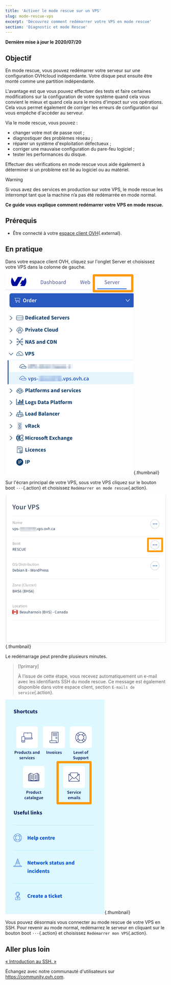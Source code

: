 ```yaml
---
title: 'Activer le mode rescue sur un VPS'
slug: mode-rescue-vps
excerpt: 'Découvrez comment redémarrer votre VPS en mode rescue'
section: 'Diagnostic et mode Rescue'
---
```


**Dernière mise à jour le 2020/07/20**

## Objectif

En mode rescue, vous pouvez redémarrer votre serveur sur une configuration OVHcloud indépendante. Votre disque peut ensuite être monté comme une partition indépendante.

L'avantage est que vous pouvez effectuer des tests et faire certaines modifications sur la configuration de votre système quand cela vous convient le mieux et quand cela aura le moins d'impact sur vos opérations. Cela vous permet également de corriger les erreurs de configuration qui vous empêche d'accéder au serveur.

Via le mode rescue, vous pouvez :

  - changer votre mot de passe root ;
  - diagnostiquer des problèmes réseau ;
  - réparer un système d'exploitation défectueux ;
  - corriger une mauvaise configuration du pare-feu logiciel ;
  - tester les performances du disque.

Effectuer des vérifications en mode rescue vous aide également à déterminer si un problème est lié au logiciel ou au matériel.

> [!warning]
>
> Si vous avez des services en production sur votre VPS, le mode rescue les interrompt tant que la machine n’a pas été redémarrée en mode normal.
> 

**Ce guide vous explique comment redémarrer votre VPS en mode rescue.**

## Prérequis

- Être connecté à votre [espace client OVH](https://ca.ovh.com/auth/?action=gotomanager){.external}.


## En pratique

Dans votre espace client OVH, cliquez sur l'onglet Server et choisissez votre VPS dans la colonne de gauche.

![Zone VPS dans le Panneau de configuration](images/vps_rescue6.png){.thumbnail}

Sur l'écran principal de votre VPS, sous votre VPS cliquez sur le bouton boot `···`{.action} et choisissez `Redémarrer en mode rescue`{.action}.

![Confirmer le mode secours](images/vps_rescue7.png){.thumbnail}

Le redémarrage peut prendre plusieurs minutes.


> [!primary]
>
> À l’issue de cette étape, vous recevez automatiquement un e-mail avec les identifiants SSH du mode rescue. Ce message est également disponible dans votre espace client, section `E-mails de service`{.action}.
> 
![Service emails area in the Control Panel](images/service_emails.png){.thumbnail}


Vous pouvez désormais vous connecter au mode rescue de votre VPS en SSH. Pour revenir au mode normal, redémarrez le serveur en cliquant sur le bouton boot `···`{.action} et choisissez `Redémarrer mon VPS`{.action}.


## Aller plus loin

[« Introduction au SSH. »](https://docs.ovh.com/fr/dedicated/ssh-introduction/)

Échangez avec notre communauté d'utilisateurs sur <https://community.ovh.com>.
